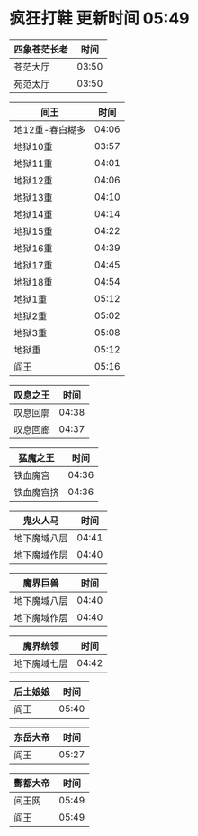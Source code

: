 # 疯狂打鞋 更新时间 05:49

| 四象苍茫长老   | 时间    |
|--------|-------|
| 苍茫大厅 | 03:50 |
| 苑范太厅 | 03:50 |

| 间王   | 时间    |
|--------|-------|
| 地12重-春白糊多 | 04:06 |
| 地狱10重 | 03:57 |
| 地狱11重 | 04:01 |
| 地狱12重 | 04:06 |
| 地狱13重 | 04:10 |
| 地狱14重 | 04:14 |
| 地狱15重 | 04:22 |
| 地狱16重 | 04:39 |
| 地狱17重 | 04:45 |
| 地狱18重 | 04:54 |
| 地狱1重 | 05:12 |
| 地狱2重 | 05:02 |
| 地狱3重 | 05:08 |
| 地狱重 | 05:12 |
| 阎王 | 05:16 |

| 叹息之王   | 时间    |
|--------|-------|
| 叹息回廓 | 04:38 |
| 叹息回廊 | 04:37 |

| 猛魔之王   | 时间    |
|--------|-------|
| 铁血魔宫 | 04:36 |
| 铁血魔宫挤 | 04:36 |

| 鬼火人马   | 时间    |
|--------|-------|
| 地下魔域八层 | 04:41 |
| 地下魔域作层 | 04:40 |

| 魔界巨兽   | 时间    |
|--------|-------|
| 地下魔域八层 | 04:40 |
| 地下魔域作层 | 04:40 |

| 魔界统领   | 时间    |
|--------|-------|
| 地下魔域七层 | 04:42 |

| 后土娘娘   | 时间    |
|--------|-------|
| 阎王 | 05:40 |

| 东岳大帝   | 时间    |
|--------|-------|
| 阎王 | 05:27 |

| 酆都大帝   | 时间    |
|--------|-------|
| 间王网 | 05:49 |
| 阎王 | 05:49 |